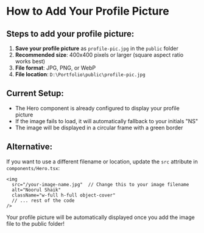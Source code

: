 # How to Add Your Profile Picture

## Steps to add your profile picture:

1. **Save your profile picture** as `profile-pic.jpg` in the `public` folder
2. **Recommended size**: 400x400 pixels or larger (square aspect ratio works best)
3. **File format**: JPG, PNG, or WebP
4. **File location**: `D:\Portfolio\public\profile-pic.jpg`

## Current Setup:
- The Hero component is already configured to display your profile picture
- If the image fails to load, it will automatically fallback to your initials "NS"
- The image will be displayed in a circular frame with a green border

## Alternative:
If you want to use a different filename or location, update the `src` attribute in `components/Hero.tsx`:
```tsx
<img
  src="/your-image-name.jpg"  // Change this to your image filename
  alt="Noorul Shaik"
  className="w-full h-full object-cover"
  // ... rest of the code
/>
```

Your profile picture will be automatically displayed once you add the image file to the public folder!

